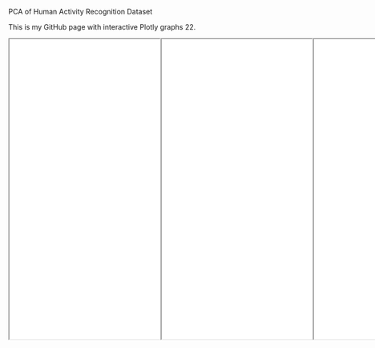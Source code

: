 PCA of Human Activity Recognition Dataset

This is my GitHub page with interactive Plotly graphs 22.     


<div style="display: flex; justify-content: left;">
    <iframe src="Histogram.html" width="800" height="600"></iframe>
    <iframe src="Histo_MP.html" width="800" height="600"></iframe>
    <iframe src="Scree_Plot.html" width="800" height="600"></iframe>
    <iframe src="PC_Plots.html" width="2400" height="600"  style="border: none; float: left;"></iframe>
</div>


